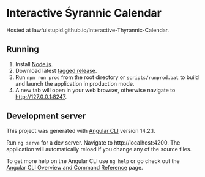 # Interactive Śyrannic Calendar

Hosted at lawfulstupid.github.io/Interactive-Thyrannic-Calendar.

## Running

1. Install [Node.js](nodejs.org).
1. Download latest [tagged release](https://github.com/lawfulstupid/Interactive-Thyrannic-Calendar/tags).
1. Run `npm run prod` from the root directory or `scripts/runprod.bat` to build and launch the application in production mode.
1. A new tab will open in your web browser, otherwise navigate to http://127.0.0.1:8247.

## Development server

This project was generated with [Angular CLI](https://github.com/angular/angular-cli) version 14.2.1.

Run `ng serve` for a dev server. Navigate to http://localhost:4200. The application will automatically reload if you change any of the source files.

To get more help on the Angular CLI use `ng help` or go check out the [Angular CLI Overview and Command Reference](https://angular.io/cli) page.
